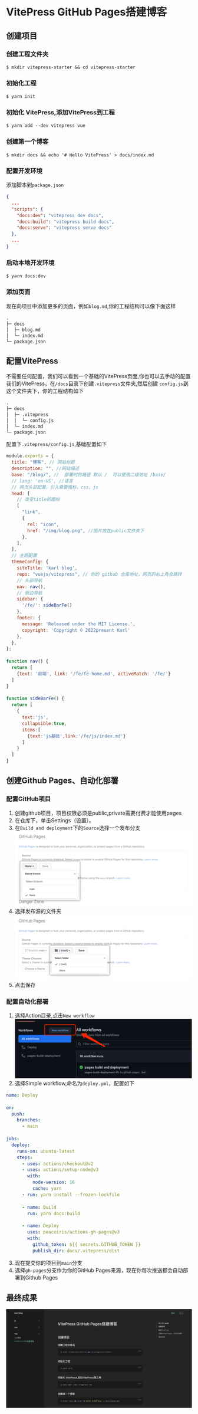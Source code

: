 # VitePress GitHub Pages搭建博客
## 创建项目
### 创建工程文件夹
```shell
$ mkdir vitepress-starter && cd vitepress-starter
```
### 初始化工程
```shell
$ yarn init
```
### 初始化 VitePress,添加VitePress到工程
```shell
$ yarn add --dev vitepress vue
```
### 创建第一个博客
```shell
$ mkdir docs && echo '# Hello VitePress' > docs/index.md
```
### 配置开发环境
添加脚本到`package.json`
```json
{
  ...
  "scripts": {
    "docs:dev": "vitepress dev docs",
    "docs:build": "vitepress build docs",
    "docs:serve": "vitepress serve docs"
  },
  ...
}
```
### 启动本地开发环境
```shell
$ yarn docs:dev
```
### 添加页面
现在向项目中添加更多的页面，例如`blog.md`,你的工程结构可以像下面这样

```
.
├─ docs
│  ├─ blog.md
│  └─ index.md
└─ package.json
```
## 配置VitePress
不需要任何配置，我们可以看到一个基础的VitePress页面,你也可以去手动的配置我们的VitePress。在`/docs`目录下创建`.vitepress`文件夹,然后创建
`config.js`到这个文件夹下，你的工程结构如下
```
.
├─ docs
│  ├─ .vitepress
│  │  └─ config.js
│  └─ index.md
└─ package.json

```
配置下`.vitepress/config.js`,基础配置如下
```javascript
module.exports = {
  title: "博客", // 网站标题
  description: "", //网站描述
  base: "/blog/", //  部署时的路径 默认 /  可以使用二级地址 /base/
  // lang: 'en-US', //语言
  // 网页头部配置，引入需要图标，css，js
  head: [
    // 改变title的图标
    [
      "link",
      {
        rel: "icon",
        href: "/img/blog.png", //图片放在public文件夹下
      },
    ],
  ],
  // 主题配置
  themeConfig: {
    siteTitle: 'karl blog',
    repo: "vuejs/vitepress", // 你的 github 仓库地址，网页的右上角会跳转
    // 头部导航
    nav: nav(),
    // 侧边导航
    sidebar: {
      '/fe/': sideBarFe()
    },
    footer: {
      message: 'Released under the MIT License.',
      copyright: 'Copyright © 2022present Karl'
    },
  },
};

function nav() {
  return [
    {text: '前端', link: '/fe/fe-home.md', activeMatch: '/fe/'}
  ]
}

function sideBarFe() {
  return [
    {
      text:'js',
      collapsible:true,
      items:[
        {text:'js基础',link:'/fe/js/index.md'}
      ]
    }
  ]
}
```
## 创建Github Pages、自动化部署
### 配置GitHub项目
1. 创建github项目，项目权限必须是public,private需要付费才能使用pages
2. 在仓库下，单击Settings（设置）。
3. 在`Build and deployment`下的`Source`选择一个发布分支![img](/img/publishing-source-drop-down.png)
4. 选择发布源的文件夹![img](/img/publishing-source-folder-drop-down.png)
5. 点击保存
### 配置自动化部署
   1. 选择Action目录,点击`New workflow`![img](/img/workflow.png)
   2. 选择Simple workflow,命名为`deploy.yml`，配置如下
   ```yaml
   name: Deploy

   on:
     push:
       branches:
         - main

   jobs:
     deploy:
       runs-on: ubuntu-latest
       steps:
         - uses: actions/checkout@v2
         - uses: actions/setup-node@v3
           with:
             node-version: 16
             cache: yarn
         - run: yarn install --frozen-lockfile

         - name: Build
           run: yarn docs:build

         - name: Deploy
           uses: peaceiris/actions-gh-pages@v3
           with:
             github_token: ${{ secrets.GITHUB_TOKEN }}
             publish_dir: docs/.vitepress/dist
   ```
3. 现在提交你的项目到`main`分支
4. 选择`gh-pages`分支作为你的GitHub Pages来源，现在你每次推送都会自动部署到Github Pages
## 最终成果
![img](/img/vitepress.png)

